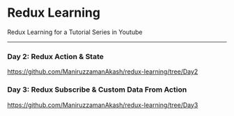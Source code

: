 # Redux Learning

Redux Learning for a Tutorial Series in Youtube

---

### Day 2: Redux Action & State
https://github.com/ManiruzzamanAkash/redux-learning/tree/Day2

### Day 3: Redux Subscribe & Custom Data From Action
https://github.com/ManiruzzamanAkash/redux-learning/tree/Day3
